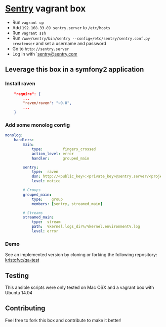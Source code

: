 # [Sentry](https://getsentry.com/welcome/) vagrant box

- Run `vagrant up`
- Add `192.168.33.89 sentry.server` to `/etc/hosts`
- Run `vagrant ssh`
- Run `/www/sentry/bin/sentry --config=/etc/sentry/sentry.conf.py createuser` and set a username and password
- Go to `http://sentry.server`
- Log in with `sentry@sentry.com

## Leverage this box in a symfony2 application

### Install raven 

```json
	"require": {
        ...
        "raven/raven": "~0.8",
        ...
    }    
```

### Add some monolog config

```yml
monolog:
    handlers:
        main:
            type:         fingers_crossed
            action_level: error
            handler:      grouped_main

        sentry:
            type:  raven
            dsn: http://<public_key>:<private_key>@sentry.server/<project_id>
            level: notice

        # Groups
        grouped_main:
            type:    group
            members: [sentry, streamed_main]

        # Streams
        streamed_main:
            type:  stream
            path:  %kernel.logs_dir%/%kernel.environment%.log
            level: error
```

### Demo

See an implemented version by cloning or forking the following repository: [kristofvc/qa-test](https://github.com/kristofvc/qa-test)

## Testing

This ansible scripts were only tested on Mac OSX and a vagrant box with Ubuntu 14.04

## Contributing

Feel free to fork this box and contribute to make it better!